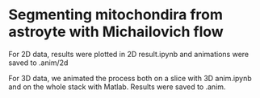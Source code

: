 # Segmenting mitochondira from astroyte with Michailovich flow


For 2D data, results were plotted in 2D result.ipynb and animations were saved to .anim/2d

For 3D data, we animated the process both on a slice with 3D anim.ipynb and on the whole stack with Matlab. Results were saved to .anim.


